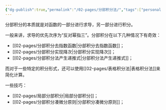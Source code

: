 ```yaml
---
{"dg-publish":true,"permalink":"/02-pages/分部积分法/","tags":["personal/blog","math/高等数学/不定积分"]}
---
```


分部积分的本质就是对函数的一部分进行求导，另一部分进行积分。

一般来讲，求导的优先次序为“反对幂指三”。分部积分在以下几种情况下有奇效：
 - [[02-pages/分部积分去指数函数\|分部积分去指数函数]]；
 - [[02-pages/分部积分实现降次\|分部积分实现降次]]；
 - [[02-pages/分部积分法产生递推式\|分部积分法产生递推式]]；

而对于一些特定的积分形式，还可以使用[[02-pages/表格积分法\|表格积分法]]来简化计算。

一些技巧：
 - [[02-pages/局部分部积分\|局部分部积分]]；
 - [[02-pages/分部积分凑微分原则\|分部积分凑微分原则]]；